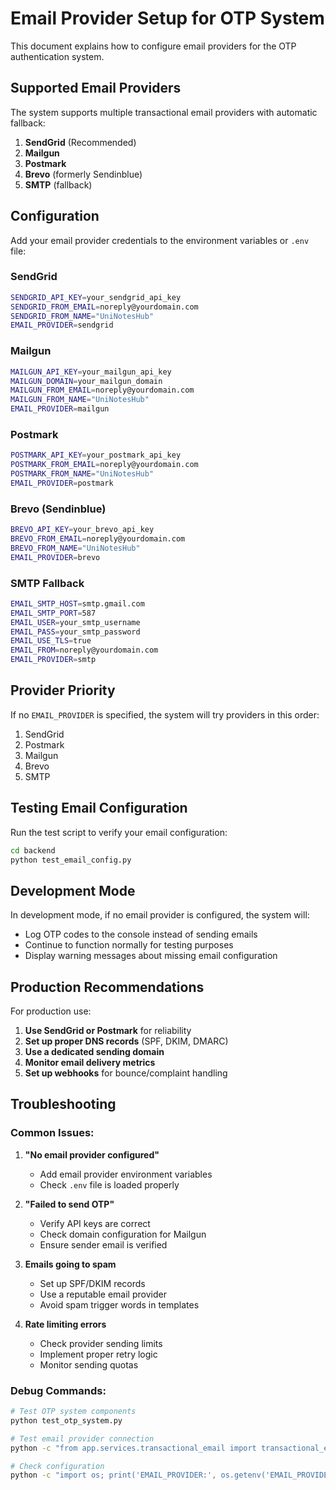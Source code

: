 # Email Provider Setup for OTP System

This document explains how to configure email providers for the OTP authentication system.

## Supported Email Providers

The system supports multiple transactional email providers with automatic fallback:

1. **SendGrid** (Recommended)
2. **Mailgun**
3. **Postmark**
4. **Brevo** (formerly Sendinblue)
5. **SMTP** (fallback)

## Configuration

Add your email provider credentials to the environment variables or `.env` file:

### SendGrid
```bash
SENDGRID_API_KEY=your_sendgrid_api_key
SENDGRID_FROM_EMAIL=noreply@yourdomain.com
SENDGRID_FROM_NAME="UniNotesHub"
EMAIL_PROVIDER=sendgrid
```

### Mailgun
```bash
MAILGUN_API_KEY=your_mailgun_api_key
MAILGUN_DOMAIN=your_mailgun_domain
MAILGUN_FROM_EMAIL=noreply@yourdomain.com
MAILGUN_FROM_NAME="UniNotesHub"
EMAIL_PROVIDER=mailgun
```

### Postmark
```bash
POSTMARK_API_KEY=your_postmark_api_key
POSTMARK_FROM_EMAIL=noreply@yourdomain.com
POSTMARK_FROM_NAME="UniNotesHub"
EMAIL_PROVIDER=postmark
```

### Brevo (Sendinblue)
```bash
BREVO_API_KEY=your_brevo_api_key
BREVO_FROM_EMAIL=noreply@yourdomain.com
BREVO_FROM_NAME="UniNotesHub"
EMAIL_PROVIDER=brevo
```

### SMTP Fallback
```bash
EMAIL_SMTP_HOST=smtp.gmail.com
EMAIL_SMTP_PORT=587
EMAIL_USER=your_smtp_username
EMAIL_PASS=your_smtp_password
EMAIL_USE_TLS=true
EMAIL_FROM=noreply@yourdomain.com
EMAIL_PROVIDER=smtp
```

## Provider Priority

If no `EMAIL_PROVIDER` is specified, the system will try providers in this order:
1. SendGrid
2. Postmark
3. Mailgun
4. Brevo
5. SMTP

## Testing Email Configuration

Run the test script to verify your email configuration:

```bash
cd backend
python test_email_config.py
```

## Development Mode

In development mode, if no email provider is configured, the system will:
- Log OTP codes to the console instead of sending emails
- Continue to function normally for testing purposes
- Display warning messages about missing email configuration

## Production Recommendations

For production use:
1. **Use SendGrid or Postmark** for reliability
2. **Set up proper DNS records** (SPF, DKIM, DMARC)
3. **Use a dedicated sending domain**
4. **Monitor email delivery metrics**
5. **Set up webhooks** for bounce/complaint handling

## Troubleshooting

### Common Issues:

1. **"No email provider configured"**
   - Add email provider environment variables
   - Check `.env` file is loaded properly

2. **"Failed to send OTP"**
   - Verify API keys are correct
   - Check domain configuration for Mailgun
   - Ensure sender email is verified

3. **Emails going to spam**
   - Set up SPF/DKIM records
   - Use a reputable email provider
   - Avoid spam trigger words in templates

4. **Rate limiting errors**
   - Check provider sending limits
   - Implement proper retry logic
   - Monitor sending quotas

### Debug Commands:

```bash
# Test OTP system components
python test_otp_system.py

# Test email provider connection
python -c "from app.services.transactional_email import transactional_email_service; print('Provider:', transactional_email_service.primary_provider)"

# Check configuration
python -c "import os; print('EMAIL_PROVIDER:', os.getenv('EMAIL_PROVIDER', 'Not set'))"
```
